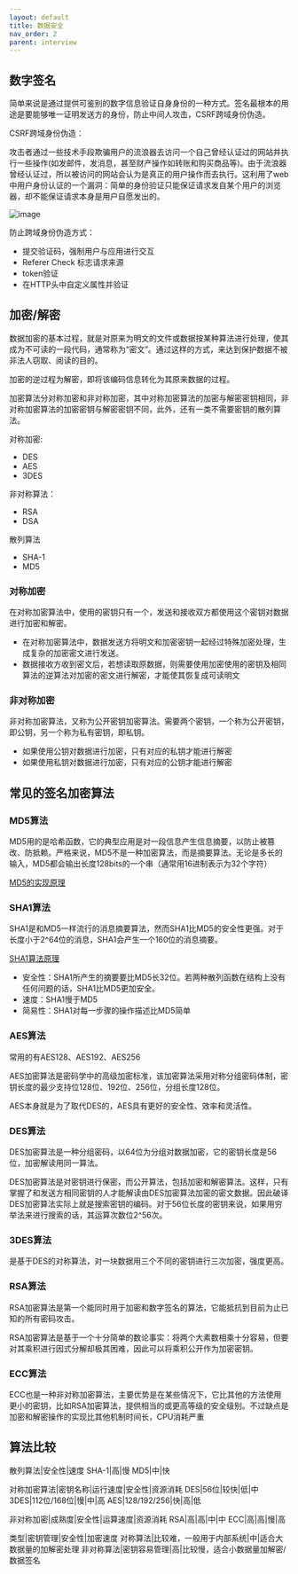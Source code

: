 ```yaml
---
layout: default
title: 数据安全
nav_order: 2
parent: interview
---
```


## 数字签名

简单来说是通过提供可鉴别的数字信息验证自身身份的一种方式。签名最根本的用途是要能够唯一证明发送方的身份，防止中间人攻击，CSRF跨域身份伪造。


CSRF跨域身份伪造：

攻击者通过一些技术手段欺骗用户的流浪器去访问一个自己曾经认证过的网站并执行一些操作(如发邮件，发消息，甚至财产操作如转账和购买商品等)。由于流浪器曾经认证过，所以被访问的网站会认为是真正的用户操作而去执行。这利用了web中用户身份认证的一个漏洞：简单的身份验证只能保证请求发自某个用户的浏览器，却不能保证请求本身是用户自愿发出的。

![image](../../../images/Interview/CSRF.webp)


防止跨域身份伪造方式：

- 提交验证码，强制用户与应用进行交互
- Referer Check 标志请求来源
- token验证
- 在HTTP头中自定义属性并验证

## 加密/解密

数据加密的基本过程，就是对原来为明文的文件或数据按某种算法进行处理，使其成为不可读的一段代码，通常称为“密文”。通过这样的方式，来达到保护数据不被非法人窃取、阅读的目的。

加密的逆过程为解密，即将该编码信息转化为其原来数据的过程。

加密算法分对称加密和非对称加密，其中对称加密算法的加密与解密密钥相同，非对称加密算法的加密密钥与解密密钥不同，此外，还有一类不需要密钥的散列算法。

对称加密:

- DES
- AES
- 3DES

非对称算法：

- RSA
- DSA

散列算法

- SHA-1
- MD5

### 对称加密

在对称加密算法中，使用的密钥只有一个，发送和接收双方都使用这个密钥对数据进行加密和解密。

- 在对称加密算法中，数据发送方将明文和加密密钥一起经过特殊加密处理，生成复杂的加密密文进行发送。
- 数据接收方收到密文后，若想读取原数据，则需要使用加密使用的密钥及相同算法的逆算法对加密的密文进行解密，才能使其恢复成可读明文

### 非对称加密

非对称加密算法，又称为公开密钥加密算法。需要两个密钥，一个称为公开密钥，即公钥，另一个称为私有密钥，即私钥。

- 如果使用公钥对数据进行加密，只有对应的私钥才能进行解密
- 如果使用私钥对数据进行加密，只有对应的公钥才能进行解密

## 常见的签名加密算法

### MD5算法

MD5用的是哈希函数，它的典型应用是对一段信息产生信息摘要，以防止被篡改、防抵赖。严格来说，MD5不是一种加密算法，而是摘要算法。无论是多长的输入，MD5都会输出长度128bits的一个串（通常用16进制表示为32个字符）

[MD5的实现原理](https://www.jianshu.com/p/82729c87ef68)

### SHA1算法

SHA1是和MD5一样流行的消息摘要算法，然而SHA1比MD5的安全性更强。对于长度小于2^64位的消息，SHA1会产生一个160位的消息摘要。

[SHA1算法原理](https://www.cnblogs.com/scu-cjx/p/6878853.html)

- 安全性：SHA1所产生的摘要要比MD5长32位。若两种散列函数在结构上没有任何问题的话，SHA1比MD5更加安全。
- 速度：SHA1慢于MD5
- 简易性：SHA1对每一步骤的操作描述比MD5简单

### AES算法

常用的有AES128、AES192、AES256

AES加密算法是密码学中的高级加密标准，该加密算法采用对称分组密码体制，密钥长度的最少支持位128位、192位、256位，分组长度128位。

AES本身就是为了取代DES的，AES具有更好的安全性、效率和灵活性。

### DES算法

DES加密算法是一种分组密码，以64位为分组对数据加密，它的密钥长度是56位，加密解读用同一算法。

DES加密算法是对密钥进行保密，而公开算法，包括加密和解密算法。这样，只有掌握了和发送方相同密钥的人才能解读由DES加密算法加密的密文数据。因此破译DES加密算法实际上就是搜索密钥的编码。对于56位长度的密钥来说，如果用穷举法来进行搜索的话，其运算次数位2^56次。

### 3DES算法

是基于DES的对称算法，对一块数据用三个不同的密钥进行三次加密，强度更高。

### RSA算法

RSA加密算法是第一个能同时用于加密和数字签名的算法，它能抵抗到目前为止已知的所有密码攻击。

RSA加密算法是基于一个十分简单的数论事实：将两个大素数相乘十分容易，但要对其乘积进行因式分解却极其困难，因此可以将乘积公开作为加密密钥。

### ECC算法

ECC也是一种非对称加密算法，主要优势是在某些情况下，它比其他的方法使用更小的密钥，比如RSA加密算法，提供相当的或更高等级的安全级别。不过缺点是加密和解密操作的实现比其他机制时间长，CPU消耗严重

## 算法比较

散列算法|安全性|速度
SHA-1|高|慢
MD5|中|快


对称加密算法|密钥名称|运行速度|安全性|资源消耗
DES|56位|较快|低|中
3DES|112位/168位|慢|中|高
AES|128/192/256|快|高|低


非对称加密|成熟度|安全性|运算速度|资源消耗
RSA|高|高|中|中
ECC|高|高|慢|高


类型|密钥管理|安全性|加密速度
对称算法|比较难，一般用于内部系统|中|适合大数据量的加解密处理
非对称算法|密钥容易管理|高|比较慢，适合小数据量加解密/数据签名
